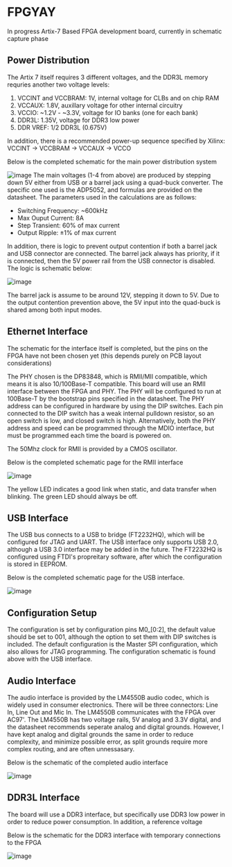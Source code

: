 # FPGYAY
In progress Artix-7 Based FPGA development board, currently in schematic capture phase 

## Power Distribution
The Artix 7 itself requires 3 different voltages, and the DDR3L memory requries another two voltage levels:
1. VCCINT and VCCBRAM: 1V, internal voltage for CLBs and on chip RAM
2. VCCAUX: 1.8V, auxillary voltage for other internal circuitry
3. VCCIO: ~1.2V - ~3.3V, voltage for IO banks (one for each bank)
4. DDR3L: 1.35V, voltage for DDR3 low power
5. DDR VREF: 1/2 DDR3L (0.675V)

In addition, there is a recommended power-up sequence specified by Xilinx: VCCINT -> VCCBRAM -> VCCAUX -> VCCO

Below is the completed schematic for the main power distribution system 

![image](https://github.com/Jerry123213/FPGYAY/assets/65368615/499739c8-85f9-4b9f-a947-bfd6391e638e)
The main voltages (1-4 from above) are produced by stepping down 5V either from USB or a barrel jack using a quad-buck converter. The specific one used is the ADP5052, and formulas are provided on the datasheet. The parameters used in the calculations are as follows:

- Switching Frequency: ~600kHz
- Max Ouput Current: 8A
- Step Transient: 60% of max current
- Output Ripple: ±1% of max current 

In addition, there is logic to prevent output contention if both a barrel jack and USB connector are connected. The barrel jack always has priority, if it is connected, then the 5V power rail from the USB connector is disabled. The logic is schematic below: 

![image](https://github.com/Jerry123213/FPGYAY/assets/65368615/8dfb406b-65a0-4b4c-8801-849ca9a39297)

The barrel jack is assume to be around 12V, stepping it down to 5V. Due to the output contention prevention above, the 5V input into the quad-buck is shared among both input modes. 

## Ethernet Interface 
The schematic for the interface itself is completed, but the pins on the FPGA have not been chosen yet (this depends purely on PCB layout considerations)

The PHY chosen is the DP83848, which is RMII/MII compatible, which means it is also 10/100Base-T compatible. This board will use an RMII interface between the FPGA and PHY. The PHY will be configured to run at 100Base-T by the bootstrap pins specified in the datasheet. The PHY address can be configured in hardware by using the DIP switches. Each pin connected to the DIP switch has a weak internal pulldown resistor, so an open switch is low, and closed switch is high. Alternatively, both the PHY address and speed can be programmed through the MDIO interface, but must be programmed each time the board is powered on. 

The 50Mhz clock for RMII is provided by a CMOS oscillator. 

Below is the completed schematic page for the RMII interface

![image](https://github.com/Jerry123213/FPGYAY/assets/65368615/c4e91a69-209c-4720-9682-d300be647374)

The yellow LED indicates a good link when static, and data transfer when blinking. The green LED should always be off. 

## USB Interface 
The USB bus connects to a USB to bridge (FT2232HQ), which will be configured for JTAG and UART. The USB interface only supports USB 2.0, although a USB 3.0 interface may be added in the future. The FT2232HQ is configured using FTDI's propreitary software, after which the configuration is stored in EEPROM. 

Below is the completed schematic page for the USB interface. 

![image](https://github.com/Jerry123213/FPGYAY/assets/65368615/36512ebd-f8ba-4a5c-9a3f-b7d3840a09b8)

## Configuration Setup
The configuration is set by configuration pins M0_[0:2], the default value should be set to 001, although the option to set them with DIP switches is included. The default configuration is the Master SPI configuration, which also allows for JTAG programming. The configuration schematic is found above with the USB interface. 

## Audio Interface 
The audio interface is provided by the LM4550B audio codec, which is widely used in consumer electronics. There will be three connectors: Line In, Line Out and Mic In. The LM4550B communicates with the FPGA over AC97'. The LM4550B has two voltage rails, 5V analog and 3.3V digital, and the datasheet recommends seperate analog and digital grounds. However, I have kept analog and digital grounds the same in order to reduce complexity, and minimize possible error, as split grounds require more complex routing, and are often unnessasary. 

Below is the schematic of the completed audio interface 

![image](https://github.com/Jerry123213/FPGYAY/assets/65368615/7f8312e2-1b1c-4f4d-ad38-d76b723d8e0d)

## DDR3L Interface
The board will use a DDR3 interface, but specifically use DDR3 low power in order to reduce power consumption. In addition, a reference voltage 

Below is the schematic for the DDR3 interface with temporary connections to the FPGA

![image](https://github.com/Jerry123213/FPGYAY/assets/65368615/f6efbd96-d907-4ab3-9172-a541a80ad89c)

 
